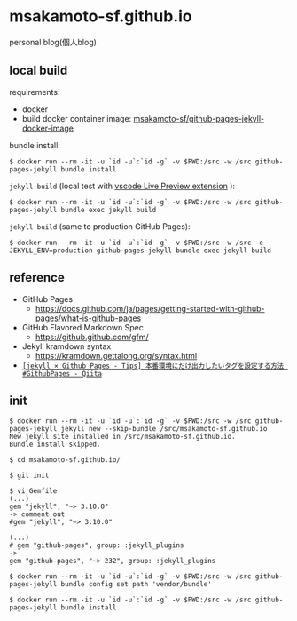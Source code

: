 # msakamoto-sf.github.io

personal blog(個人blog)

## local build

requirements:

- docker
- build docker container image: [msakamoto-sf/github-pages-jekyll-docker-image](https://github.com/msakamoto-sf/github-pages-jekyll-docker-image)

bundle install:

```
$ docker run --rm -it -u `id -u`:`id -g` -v $PWD:/src -w /src github-pages-jekyll bundle install
```

`jekyll build` (local test with [vscode Live Preview extension](https://marketplace.visualstudio.com/items?itemName=ms-vscode.live-server) ):

```
$ docker run --rm -it -u `id -u`:`id -g` -v $PWD:/src -w /src github-pages-jekyll bundle exec jekyll build
```

`jekyll build` (same to production GitHub Pages):

```
$ docker run --rm -it -u `id -u`:`id -g` -v $PWD:/src -w /src -e JEKYLL_ENV=production github-pages-jekyll bundle exec jekyll build
```

## reference

- GitHub Pages
  - https://docs.github.com/ja/pages/getting-started-with-github-pages/what-is-github-pages
- GitHub Flavored Markdown Spec
  - https://github.github.com/gfm/
- Jekyll kramdown syntax
  - https://kramdown.gettalong.org/syntax.html
- [`[jekyll × Github Pages - Tips] 本番環境にだけ出力したいタグを設定する方法 #GithubPages - Qiita`](https://qiita.com/rhinonolike/items/7c1bb1ae85605f099f70)

## init

```
$ docker run --rm -it -u `id -u`:`id -g` -v $PWD:/src -w /src github-pages-jekyll jekyll new --skip-bundle /src/msakamoto-sf.github.io
New jekyll site installed in /src/msakamoto-sf.github.io.
Bundle install skipped.

$ cd msakamoto-sf.github.io/

$ git init

$ vi Gemfile
(...)
gem "jekyll", "~> 3.10.0"
-> comment out
#gem "jekyll", "~> 3.10.0"

(...)
# gem "github-pages", group: :jekyll_plugins
->
gem "github-pages", "~> 232", group: :jekyll_plugins

$ docker run --rm -it -u `id -u`:`id -g` -v $PWD:/src -w /src github-pages-jekyll bundle config set path 'vendor/bundle'

$ docker run --rm -it -u `id -u`:`id -g` -v $PWD:/src -w /src github-pages-jekyll bundle install
```
